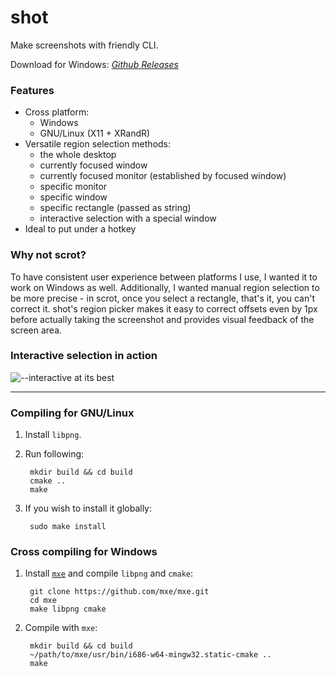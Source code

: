 shot
====

Make screenshots with friendly CLI.

Download for Windows: [*Github Releases*](https://github.com/rr-/shot/releases)

### Features

- Cross platform:
    - Windows
    - GNU/Linux (X11 + XRandR)
- Versatile region selection methods:
    - the whole desktop
    - currently focused window
    - currently focused monitor (established by focused window)
    - specific monitor
    - specific window
    - specific rectangle (passed as string)
    - interactive selection with a special window
- Ideal to put under a hotkey

### Why not scrot?

To have consistent user experience between platforms I use, I wanted it
to work on Windows as well. Additionally, I wanted manual region selection to
be more precise - in scrot, once you select a rectangle, that's it, you can't
correct it. shot's region picker makes it easy to correct offsets even by 1px
before actually taking the screenshot and provides visual feedback of the
screen area.

### Interactive selection in action

![--interactive at its
best](https://cloud.githubusercontent.com/assets/1045476/8808860/5908945e-2fe5-11e5-93bf-ecad1500c35b.png)

---

### Compiling for GNU/Linux

1. Install `libpng`.
2. Run following:

        mkdir build && cd build
        cmake ..
        make

3. If you wish to install it globally:

        sudo make install

### Cross compiling for Windows

1. Install [`mxe`](https://github.com/mxe/mxe) and compile `libpng` and `cmake`:

        git clone https://github.com/mxe/mxe.git
        cd mxe
        make libpng cmake

2. Compile with `mxe`:

        mkdir build && cd build
        ~/path/to/mxe/usr/bin/i686-w64-mingw32.static-cmake ..
        make

